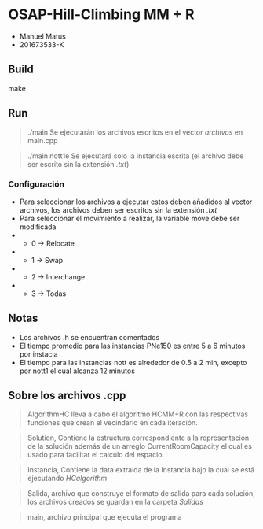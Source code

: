 
# OSAP-Hill-Climbing MM + R

  * Manuel Matus
  * 201673533-K

## Build

make

## Run

 > ./main
 > Se ejecutarán los archivos escritos en el vector *archivos* en main.cpp 

>./main nott1e 
> Se ejecutará solo la instancia escrita (el archivo debe ser escrito sin la extensión *.txt*)

### Configuración
* Para seleccionar los archivos a ejecutar estos deben añadidos al vector archivos, los archivos deben ser escritos sin la extensión *.txt*
 * Para seleccionar el movimiento a realizar, la variable move debe ser modificada
 * * 0 -> Relocate
 * * 1 -> Swap
 * * 2 -> Interchange
 * * 3 -> Todas
 
## Notas
* Los archivos .h se encuentran comentados
* El tiempo promedio para las instancias PNe150 es entre 5 a 6 minutos por instacia
* El tiempo para las instancias nott es alrededor de 0.5 a  2 min, excepto por nott1 el cual alcanza 12 minutos

## Sobre los archivos .cpp
> AlgorithmHC lleva a cabo el algoritmo HCMM+R con las respectivas funciones que crean el vecindario en cada iteración.

> Solution, Contiene la estructura correspondiente a la representación de la solución además de un arreglo CurrentRoomCapacity el cual es usado para facilitar el calculo del espacio.

> Instancia, Contiene la data extraida de la Instancia bajo la cual se está ejecutando *HCalgorithm*

> Salida, archivo que construye el formato de salida para cada solución, los archivos creados se guardan en la carpeta *Salidas*

> main, archivo principal que ejecuta el programa

